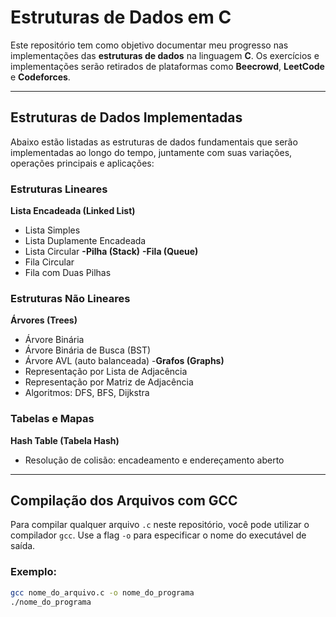# Estruturas de Dados em C

Este repositório tem como objetivo documentar meu progresso nas implementações das **estruturas de dados** na linguagem **C**. Os exercícios e implementações serão retirados de plataformas como **Beecrowd**, **LeetCode** e **Codeforces**.

---

## Estruturas de Dados Implementadas

Abaixo estão listadas as estruturas de dados fundamentais que serão implementadas ao longo do tempo, juntamente com suas variações, operações principais e aplicações:

### Estruturas Lineares
**Lista Encadeada (Linked List)**
  - Lista Simples
  - Lista Duplamente Encadeada
  - Lista Circular
**-Pilha (Stack)**
**-Fila (Queue)**
  - Fila Circular
  - Fila com Duas Pilhas

### Estruturas Não Lineares
**Árvores (Trees)**
  - Árvore Binária
  - Árvore Binária de Busca (BST)
  - Árvore AVL (auto balanceada)
-**Grafos (Graphs)**
  - Representação por Lista de Adjacência
  - Representação por Matriz de Adjacência
  - Algoritmos: DFS, BFS, Dijkstra

### Tabelas e Mapas
**Hash Table (Tabela Hash)**
  - Resolução de colisão: encadeamento e endereçamento aberto



---

## Compilação dos Arquivos com GCC

Para compilar qualquer arquivo `.c` neste repositório, você pode utilizar o compilador `gcc`. Use a flag `-o` para especificar o nome do executável de saída.

### Exemplo:

```bash
gcc nome_do_arquivo.c -o nome_do_programa
./nome_do_programa
